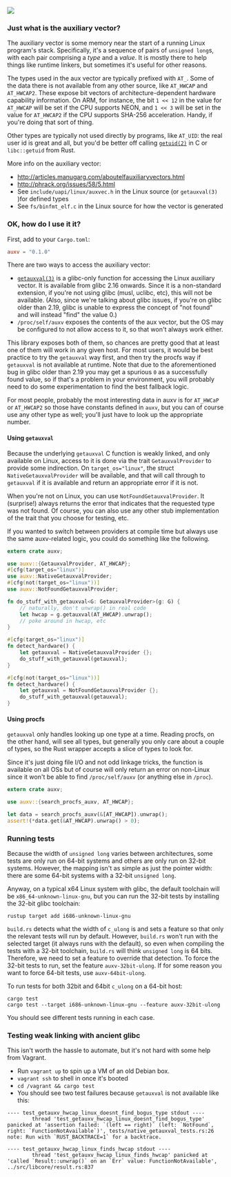 ![](https://img.shields.io/crates/v/auxv.svg)

### Just what is the auxiliary vector?

The auxiliary vector is some memory near the start of a running Linux program's stack. Specifically, it's a sequence of pairs of `unsigned long`s, with each pair comprising a *type* and a *value*. It is mostly there to help things like runtime linkers, but sometimes it's useful for other reasons.

The types used in the aux vector are typically prefixed with `AT_`. Some of the data there is not available from any other source, like `AT_HWCAP` and `AT_HWCAP2`. These expose bit vectors of architecture-dependent hardware capability information. On ARM, for instance, the bit `1 << 12` in the value for `AT_HWCAP` will be set if the CPU supports NEON, and `1 << 3` will be set in the value for `AT_HWCAP2` if the CPU supports SHA-256 acceleration. Handy, if you're doing that sort of thing.

Other types are typically not used directly by programs, like `AT_UID`: the real user id is great and all, but you'd be better off calling [`getuid(2)`](https://linux.die.net/man/2/getuid) in C or `libc::getuid` from Rust. 

More info on the auxiliary vector:

- http://articles.manugarg.com/aboutelfauxiliaryvectors.html
- http://phrack.org/issues/58/5.html
- See `include/uapi/linux/auxvec.h` in the Linux source (or `getauxval(3)` )for defined types
- See `fs/binfmt_elf.c` in the Linux source for how the vector is generated

### OK, how do I use it it?

First, add to your `Cargo.toml`:

```toml
auxv = "0.1.0"
```

There are two ways to access the auxiliary vector:

- [`getauxval(3)`](https://linux.die.net/man/3/getauxval) is a glibc-only function for accessing the Linux auxiliary vector. It is available from glibc 2.16 onwards. Since it is a non-standard extension, if you're not using glibc (musl, uclibc, etc), this will not be available. (Also, since we're talking about glibc issues, if you're on glibc older than 2.19, glibc is unable to express the concept of "not found" and will instead "find" the value 0.)
- `/proc/self/auxv` exposes the contents of the aux vector, but the OS may be configured to not allow access to it, so that won't always work either.

This library exposes both of them, so chances are pretty good that at least one of them will work in any given host. For most users, it would be best practice to try the `getauxval` way first, and then try the procfs way if `getauxval` is not available at runtime. Note that due to the aforementioned bug in glibc older than 2.19 you may get a spurious `0` as a successfully found value, so if that's a problem in your environment, you will probably need to do some experimentation to find the best fallback logic.

For most people, probably the most interesting data in auxv is for `AT_HWCaP` or `AT_HWCAP2` so those have constants defined in `auxv`, but you can of course use any other type as well; you'll just have to look up the appropriate number.

#### Using `getauxval`

Because the underlying `getauxval` C function is weakly linked, and only available on Linux, access to it is done via the trait `GetauxvalProvider` to provide some indirection. On `target_os="linux"`, the struct `NativeGetauxvalProvider` will be available, and that will call through to `getauxval` if it is available and return an appropriate error if it is not.

When you're not on Linux, you can use `NotFoundGetauxvalProvider`. It (surprise!) always returns the error that indicates that the requested type was not found. Of course, you can also use any other stub implementation of the trait that you choose for testing, etc.

If you wanted to switch between providers at compile time but always use the same auxv-related logic, you could do something like the following.

```rust
extern crate auxv;

use auxv::{GetauxvalProvider, AT_HWCAP};
#[cfg(target_os="linux")]
use auxv::NativeGetauxvalProvider;
#[cfg(not(target_os="linux"))]
use auxv::NotFoundGetauxvalProvider;

fn do_stuff_with_getauxval<G: GetauxvalProvider>(g: G) {
    // naturally, don't unwrap() in real code
    let hwcap = g.getauxval(AT_HWCAP).unwrap();
    // poke around in hwcap, etc
}

#[cfg(target_os="linux")]
fn detect_hardware() {
    let getauxval = NativeGetauxvalProvider {};
    do_stuff_with_getauxval(getauxval);
}

#[cfg(not(target_os="linux"))]
fn detect_hardware() {
    let getauxval = NotFoundGetauxvalProvider {};
    do_stuff_with_getauxval(getauxval);
}
```

#### Using procfs

`getauxval` only handles looking up one type at a time. Reading procfs, on the other hand, will see all types, but generally you only care about a couple of types, so the Rust wrapper accepts a slice of types to look for.

Since it's just doing file I/O and not odd linkage tricks, the function is available on all OSs but of course will only return an error on non-Linux since it won't be able to find `/proc/self/auxv` (or anything else in `/proc`).

```rust
extern crate auxv;

use auxv::{search_procfs_auxv, AT_HWCAP};

let data = search_procfs_auxv(&[AT_HWCAP]).unwrap();
assert!(*data.get(&AT_HWCAP).unwrap() > 0);
```

### Running tests

Because the width of `unsigned long` varies between architectures, some tests are only run on 64-bit systems and others are only run on 32-bit systems. However, the mapping isn't as simple as just the pointer width: there are some 64-bit systems with a 32-bit `unsigned long`.
 
 Anyway, on a typical x64 Linux system with glibc, the default toolchain will be `x86_64-unknown-linux-gnu`, but you can run the 32-bit tests by installing the 32-bit glibc toolchain:

```
rustup target add i686-unknown-linux-gnu
```

`build.rs` detects what the width of `c_ulong` is and sets a feature so that only the relevant tests will run by default. However, `build.rs` won't run with the selected target (it always runs with the default), so even when compiling the tests with a 32-bit toolchain, `build.rs` will think `unsigned long` is 64 bits. Therefore, we need to set a feature to override that detection. To force the 32-bit tests to run, set the feature `auxv-32bit-ulong`. If for some reason you want to force 64-bit tests, use `auxv-64bit-ulong`.

To run tests for both 32bit and 64bit `c_ulong` on a 64-bit host:

```
cargo test
cargo test --target i686-unknown-linux-gnu --feature auxv-32bit-ulong
```

You should see different tests running in each case.

### Testing weak linking with ancient glibc

This isn't worth the hassle to automate, but it's not hard with some help from Vagrant.

- Run `vagrant up` to spin up a VM of an old Debian box.
- `vagrant ssh` to shell in once it's booted
- `cd /vagrant && cargo test`
- You should see two test failures because `getauxval` is not available like this:

```
---- test_getauxv_hwcap_linux_doesnt_find_bogus_type stdout ----
        thread 'test_getauxv_hwcap_linux_doesnt_find_bogus_type' panicked at 'assertion failed: `(left == right)` (left: `NotFound`, right: `FunctionNotAvailable`)', tests/native_getauxval_tests.rs:26
note: Run with `RUST_BACKTRACE=1` for a backtrace.

---- test_getauxv_hwcap_linux_finds_hwcap stdout ----
        thread 'test_getauxv_hwcap_linux_finds_hwcap' panicked at 'called `Result::unwrap()` on an `Err` value: FunctionNotAvailable', ../src/libcore/result.rs:837
```

